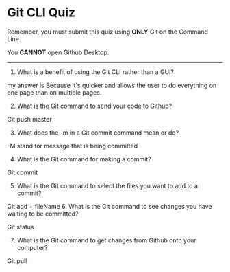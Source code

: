 # Git CLI Quiz

Remember, you must submit this quiz using __ONLY__ Git on the Command Line.

You __CANNOT__ open Github Desktop.

---

1. What is a benefit of using the Git CLI rather than a GUI?


<!-- Write your answer here -->
my answer is Because it's quicker and allows the user to do everything on one page than on multiple pages.

2. What is the Git command to send your code to Github?

<!-- Write your answer here -->
Git push master

3. What does the -m in a Git commit command mean or do?

<!-- Write your answer here -->
-M stand for message that is being committed

4. What is the Git command for making a commit?

<!-- Write your answer here -->
Git commit

5. What is the Git command to select the files you want to add to a commit?

<!-- Write your answer here -->
Git add + fileName
6. What is the Git command to see changes you have waiting to be committed?

<!-- Write your answer here -->
Git status

7. What is the Git command to get changes from Github onto your computer?

<!-- Write your answer here -->
Git pull